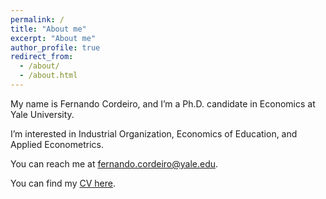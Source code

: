 ```yaml
---
permalink: /
title: "About me"
excerpt: "About me"
author_profile: true
redirect_from: 
  - /about/
  - /about.html
---
```


My name is Fernando Cordeiro, and I’m a Ph.D. candidate in Economics at Yale University.

I’m interested in Industrial Organization, Economics of Education, and Applied Econometrics.

You can reach me at [fernando.cordeiro@yale.edu](mailto:fernando.cordeiro@yale.edu).

You can find my [CV here](https://fpcordeiro.github.io/files/Cordeiro_Fernando_CV.pdf).
